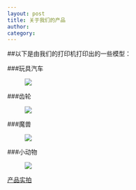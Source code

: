 ```yaml
---
layout: post
title: 关于我们的产品
author: 
category: 
---
```


##以下是由我们的打印机打印出的一些模型：

###玩具汽车
<figure class="half">
    <img src="{{site.staticurl}}/images/posts/car.jpg">
</figure>

###齿轮
<figure class="half">
    <img src="{{site.staticurl}}/images/posts/gear.jpg">
</figure>

###魔兽
<figure class="half">
    <img src="{{site.staticurl}}/images/posts/monster.jpg">
</figure>

###小动物
<figure class="half">
    <img src="{{site.staticurl}}/images/posts/squirrel.jpg">
</figure>


<div class="jumbotron">
        <a class="btn btn-large btn-success btn-lg" href="{{ site.baseurl }}/aboutPRODUCTS2/">产品实拍</a>
</div>
